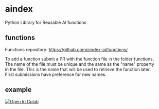 # aindex
Python Library for Reusable AI functions

## functions
Functions repository:
https://github.com/aindex-ai/functions/

To add a function submit a PR with the function file in the folder functions.
The name of the file must be unique and the same as the "name" property in the file. This is the name that will be used to retrieve the function later.
First submissions have preference for new names.

## example
[![Open In Colab](https://colab.research.google.com/assets/colab-badge.svg)](https://colab.research.google.com/github/aindex-ai/aindex/blob/main/examples/functions.ipynb)
